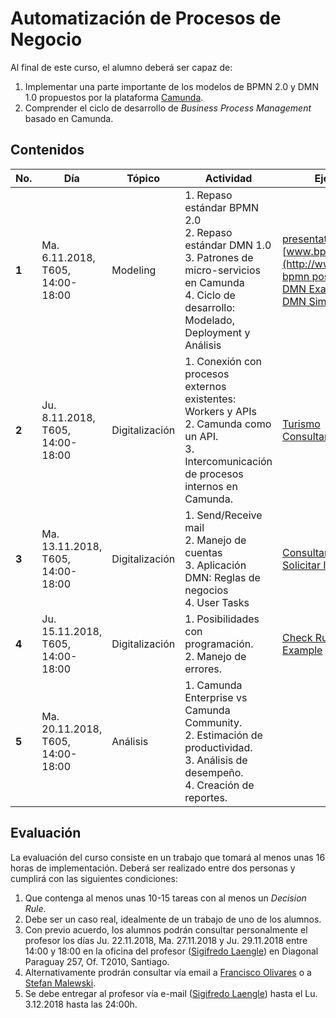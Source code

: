 # Automatización de Procesos de Negocio
Al final de este curso, el alumno deberá ser capaz de:

1. Implementar una parte importante de los modelos de BPMN 2.0 y DMN 1.0 propuestos por la plataforma [Camunda](https://camunda.com).
2. Comprender el ciclo de desarrollo de *Business Process Management* basado en Camunda.

## Contenidos

|No.| Día | Tópico | Actividad | Ejemplos |
|---|-----|--------|-----------|----------|
| <b>1<b> | Ma. 6.11.2018, T605, 14:00-18:00 | Modeling | 1. Repaso estándar BPMN 2.0 <br> 2. Repaso estándar DMN 1.0 <br>  3. Patrones de micro-servicios en Camunda <br>  4. Ciclo de desarrollo: Modelado, Deployment y Análisis| [presentation rte](https://www.dropbox.com/s/b4zlrpj2pyg91gm/rte%20%28eng%29.pdf?dl=0)<br>[www.bpmn.org](http://www.bpmn.org)<br> [bpmn poster](http://www.bpmb.de/images/BPMN2_0_Poster_EN.pdf)<br> [DMN Example](https://github.com/sigifredolaengle/camunda-classes/tree/master/14%20Small%20Examples)<br> [DMN Simulator](https://camunda.com/dmn/simulator/)|
| <b>2<b> | Ju. 8.11.2018, T605, 14:00-18:00 |Digitalización | 1. Conexión con procesos externos existentes: Workers y APIs <br>2. Camunda como un API. <br>3. Intercomunicación de procesos internos en Camunda.| [Turismo](https://github.com/sigifredolaengle/camunda-classes/tree/master/15%20Turismo) <br> [Consultar Stock](https://github.com/sigifredolaengle/camunda-classes/tree/master/11%20Consultar%20Stock)|
| <b>3<b> | Ma. 13.11.2018, T605, 14:00-18:00 | Digitalización | 1. Send/Receive mail <br> 2. Manejo de cuentas <br> 3. Aplicación DMN: Reglas de negocios <br>4. User Tasks| [Consultar Libro](https://github.com/sigifredolaengle/camunda-classes/tree/master/12%20Consultar%20Libro) <br> [Solicitar Insumo](https://github.com/sigifredolaengle/camunda-classes/tree/master/10%20Solicitar%20Insumo)|
| <b>4<b> | Ju. 15.11.2018, T605, 14:00-18:00 | Digitalización | 1. Posibilidades con programación. <br> 2. Manejo de errores. |[Check Rut Improved Example](https://github.com/sigifredolaengle/camunda-classes/tree/master/05%20BPMN%20Deep%20Dive/CheckRutImprovedExample)|
| <b>5<b> | Ma. 20.11.2018, T605, 14:00-18:00 | Análisis | 1. Camunda Enterprise vs Camunda Community. <br> 2. Estimación de productividad. <br>3. Análisis de desempeño.  <br> 4. Creación de reportes.|

## Evaluación

La evaluación del curso consiste en un trabajo que tomará al menos unas 16 horas de implementación. Deberá ser realizado entre dos personas y cumplirá con las siguientes condiciones:

1. Que contenga al menos unas 10-15 tareas con al menos un *Decision Rule*.
2. Debe ser un caso real, idealmente de un trabajo de uno de los alumnos.
3. Con previo acuerdo, los alumnos podrán consultar personalmente el profesor los días Ju. 22.11.2018, Ma. 27.11.2018 y Ju. 29.11.2018 entre 14:00 y 18:00 en la oficina del profesor ([Sigifredo Laengle](mailto:slaengle@fen.uchile.cl)) en Diagonal Paraguay 257, Of. T2010, Santiago.
4. Alternativamente prodrán consultar vía email a [Francisco Olivares](mailto:folivares@uchile.cl) o a [Stefan Malewski](mailto:stefan.malewski.c@gmail.com).
5. Se debe entregar al profesor vía e-mail ([Sigifredo Laengle](mailto:slaengle@fen.uchile.cl)) hasta el Lu. 3.12.2018 hasta las 24:00h.
